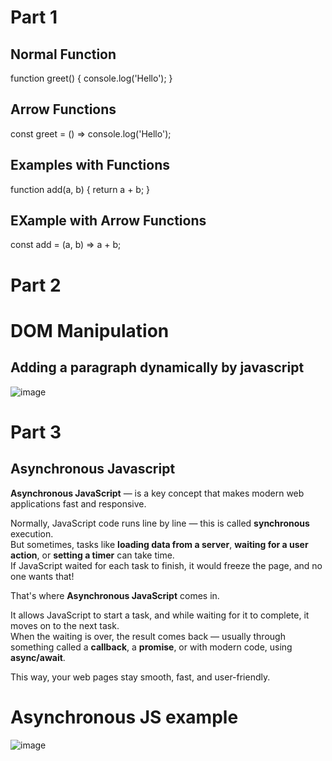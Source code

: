 # Part 1
## Normal Function

function greet() {
  console.log('Hello');
}

## Arrow Functions

const greet = () => console.log('Hello');

## Examples with Functions

function add(a, b) {
  return a + b;
}
## EXample with Arrow Functions

const add = (a, b) => a + b;
# Part 2
# DOM Manipulation
## Adding a paragraph dynamically by javascript

![image](https://github.com/user-attachments/assets/a199dcd6-6a0d-4a18-8fb0-bf5aa9e4c2c0)

# Part 3
## Asynchronous Javascript

**Asynchronous JavaScript** — is a key concept that makes modern web applications fast and responsive.

Normally, JavaScript code runs line by line — this is called **synchronous** execution.  
But sometimes, tasks like **loading data from a server**, **waiting for a user action**, or **setting a timer** can take time.  
If JavaScript waited for each task to finish, it would freeze the page, and no one wants that!

That's where **Asynchronous JavaScript** comes in.

It allows JavaScript to start a task, and while waiting for it to complete, it moves on to the next task.  
When the waiting is over, the result comes back — usually through something called a **callback**, a **promise**, or with modern code, using **async/await**.

This way, your web pages stay smooth, fast, and user-friendly.

# Asynchronous JS example

![image](https://github.com/user-attachments/assets/00c5af9b-3375-4de7-9774-a1fb77bcc81a)




